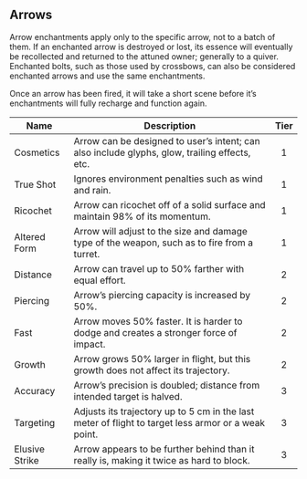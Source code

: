 ## Arrows

Arrow enchantments apply only to the specific arrow, not to a batch of them. If an enchanted arrow is destroyed or lost, its essence will eventually be recollected and returned to the attuned owner; generally to a quiver. Enchanted bolts, such as those used by crossbows, can also be considered enchanted arrows and use the same enchantments.

Once an arrow has been fired, it will take a short scene before it’s enchantments will fully recharge and function again.

 **Name**       | **Description**                                                                                     | **Tier** 
----------------|-----------------------------------------------------------------------------------------------------|:--------:
 Cosmetics      | Arrow can be designed to user’s intent; can also include glyphs, glow, trailing effects, etc.       | 1        
 True Shot      | Ignores environment penalties such as wind and rain.                                                | 1        
 Ricochet       | Arrow can ricochet off of a solid surface and maintain 98% of its momentum.                         | 1        
 Altered Form   | Arrow will adjust to the size and damage type of the weapon, such as to fire from a turret.         | 1        
 Distance       | Arrow can travel up to 50% farther with equal effort.                                               | 2        
 Piercing       | Arrow’s piercing capacity is increased by 50%.                                                      | 2        
 Fast           | Arrow moves 50% faster. It is harder to dodge and creates a stronger force of impact.               | 2        
 Growth         | Arrow grows 50% larger in flight, but this growth does not affect its trajectory.                   | 2        
 Accuracy       | Arrow’s precision is doubled; distance from intended target is halved.                              | 3        
 Targeting      | Adjusts its trajectory up to 5 cm in the last meter of flight to target less armor or a weak point. | 3        
 Elusive Strike | Arrow appears to be further behind than it really is, making it twice as hard to block.             | 3        
 
